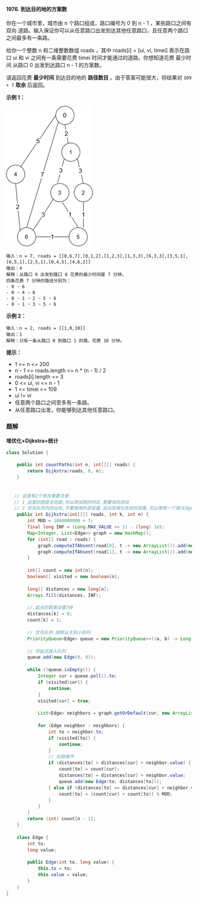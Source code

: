 #### 1976. 到达目的地的方案数

你在一个城市里，城市由 n 个路口组成，路口编号为 0 到 n - 1 ，某些路口之间有 双向 道路。输入保证你可以从任意路口出发到达其他任意路口，且任意两个路口之间最多有一条路。

给你一个整数 n 和二维整数数组 roads ，其中 roads[i] = [ui, vi, timei] 表示在路口 ui 和 vi 之间有一条需要花费 timei 时间才能通过的道路。你想知道花费 最少时间 从路口 0 出发到达路口 n - 1 的方案数。

请返回花费 **最少时间** 到达目的地的 **路径数目** 。由于答案可能很大，将结果对 `109 + 7` **取余** 后返回。

**示例 1：**

![img](./images/到达目的地的方案数/1.jpg)

```shell
输入：n = 7, roads = [[0,6,7],[0,1,2],[1,2,3],[1,3,3],[6,3,3],[3,5,1],[6,5,1],[2,5,1],[0,4,5],[4,6,2]]
输出：4
解释：从路口 0 出发到路口 6 花费的最少时间是 7 分钟。
四条花费 7 分钟的路径分别为：
- 0 ➝ 6
- 0 ➝ 4 ➝ 6
- 0 ➝ 1 ➝ 2 ➝ 5 ➝ 6
- 0 ➝ 1 ➝ 3 ➝ 5 ➝ 6
```

**示例 2：**

```shell
输入：n = 2, roads = [[1,0,10]]
输出：1
解释：只有一条从路口 0 到路口 1 的路，花费 10 分钟。
```

**提示：**

* 1 <= n <= 200
* n - 1 <= roads.length <= n * (n - 1) / 2
* roads[i].length == 3
* 0 <= ui, vi <= n - 1
* 1 <= timei <= 109
* ui != vi
* 任意两个路口之间至多有一条路。
* 从任意路口出发，你能够到达其他任意路口。

### 题解

**堆优化+Dijkstra+统计**

```java
class Solution {

    public int countPaths(int n, int[][] roads) {
        return Dijkstra(roads, 0, n);
    }


   // 这里有2个地方需要注意:
   // 1 这里的图是无向图,所以添加图的时后,需要双向添加
   // 2 优先队列内的比较,不要使用外部变量,会出现堆化失败的现象,可以使用一个类(Edge),将需要的变量保存到类中,然后在队列中利用类的变量进行比较
    public int Dijkstra(int[][] roads, int k, int n) {
        int MOD = 1000000000 + 7;
        final long INF = (Long.MAX_VALUE >> 1) - (long) 1e5;
        Map<Integer, List<Edge>> graph = new HashMap();
        for (int[] road : roads) {
            graph.computeIfAbsent(road[0], t -> new ArrayList()).add(new Edge(road[1], road[2]));
            graph.computeIfAbsent(road[1], t -> new ArrayList()).add(new Edge(road[0], road[2]));
        }

        int[] count = new int[n];
        boolean[] visited = new boolean[n];

        long[] distances = new long[n];
        Arrays.fill(distances, INF);

        // 起点的距离设置为0
        distances[k] = 0;
        count[k] = 1;

        // 优先队列 按照从大到小排列
        PriorityQueue<Edge> queue = new PriorityQueue<>((a, b) -> Long.compare(a.value, b.value));

        // 将起点放入队列
        queue.add(new Edge(0, 0));

        while (!queue.isEmpty()) {
            Integer cur = queue.poll().to;
            if (visited[cur]) {
                continue;
            }
            visited[cur] = true;

            List<Edge> neighbors = graph.getOrDefault(cur, new ArrayList());

            for (Edge neighbor : neighbors) {
                int to = neighbor.to;
                if (visited[to]) {
                    continue;
                }
                // 松弛操作
                if (distances[to] > distances[cur] + neighbor.value) {
                    count[to] = count[cur];
                    distances[to] = distances[cur] + neighbor.value;
                    queue.add(new Edge(to, distances[to]));
                } else if (distances[to] == distances[cur] + neighbor.value) {
                    count[to] = (count[cur] + count[to]) % MOD;
                }
            }
        }
        return (int) count[n - 1];
    }

    class Edge {
        int to;
        long value;

        public Edge(int to, long value) {
            this.to = to;
            this.value = value;
        }
    }
}
```

